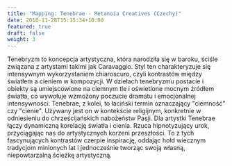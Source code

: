 ```yaml
---
title: "Mapping: Tenebrae - Metanoia Creatives (Czechy)"
date: 2018-11-28T15:15:34+10:00
featured: true
draft: false
weight: 3
---
```

Tenebryzm to koncepcja artystyczna, która narodziła się w baroku, ściśle związana z artystami takimi jak Caravaggio. Styl ten charakteryzuje się intensywnym wykorzystaniem chiaroscuro, czyli kontrastów między światłem a cieniem w kompozycji. W dziełach tenebryzmu postacie i obiekty są umiejscowione na ciemnym tle i oświetlone mocnym źródłem światła, co wywołuje wzmożony poczucie dramatu i emocjonalnej intensywności. Tenebrae, z kolei, to łaciński termin oznaczający "ciemność" czy "cienie". Używany jest on w kontekście religijnym, konkretnie w odniesieniu do chrześcijańskich nabożeństw Pasji.
Dla artystki Tenebrae łączy dynamiczną korelację światła i cienia. Rzuca hipnotyzujący urok, przyciągając nas do artystycznych korzeni przeszłości. To z tych fascynujących kontrastów czerpie inspirację, oddając hołd wiecznym tradycjom minionych lat i jednocześnie tworząc swoją własną, niepowtarzalną ścieżkę artystyczną.
